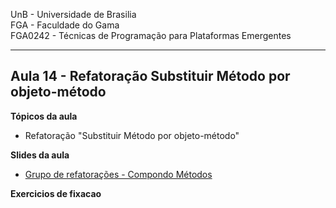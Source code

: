 
UnB - Universidade de Brasilia  
FGA - Faculdade do Gama  
FGA0242 - Técnicas de Programação para Plataformas Emergentes

---

## Aula 14 - Refatoração Substituir Método por objeto-método

**Tópicos da aula**
- Refatoração "Substituir Método por objeto-método"

**Slides da aula**
* [Grupo de refatorações - Compondo Métodos](Catalogo_Refatoracao_Compondo_metodos.pdf)

**Exercicios de fixacao**

